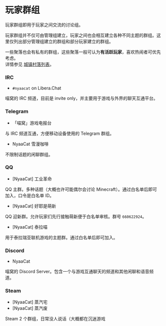 # 玩家群组

玩家群组即用于玩家之间交流的讨论组。

玩家群组并不仅可由管理组建立，玩家之间也会相互建立各种不同主题的群组。这里仅列出部分管理组建立的群组和部分玩家建立的群组。

一些聚落也会有私有的群组，这些聚落一般可认为**有活跃玩家**，喜欢热闹者可优先考虑。  
详情参见 [城镇村落列表](nyaa/realms)。

### IRC

* `#nyaacat` on Libera.Chat

喵窝的 IRC 频道，目前是 invite only，并主要用于游戏与外界的聊天互通平台。

### Telegram

* 「喵窝」游戏电报台

与 IRC 频道互通，方便移动设备使用的 Telegram 群组。

* NyaaCat 雪漫咖啡

不限制话题的闲聊群组。

### QQ

* [NyaaCat] 工业革命

QQ 主群。多种话题（大概也许可能偶尔会讨论 Minecraft）。通过白名单后即可加入，口令是白名单 ID。

* [NyaaCat] 好耶是萌新

QQ 迎新群。允许玩家们先行接触萌新便于白名单审核。群号 `660622924`。

* [NyaaCat] 泰拉喵

用于泰拉瑞亚联机游戏的主题群。通过白名单后即可加入。

### Discord

* NyaaCat

喵窝的 Discord Server。包含一个与游戏互通聊天的频道和其他闲聊和语音频道。

### Steam

* [NyaaCat] 蒸汽宅
* [NyaaCat] 蒸汽废

Steam 2 个群组，日常没人说话（大概都在沉迷游戏

